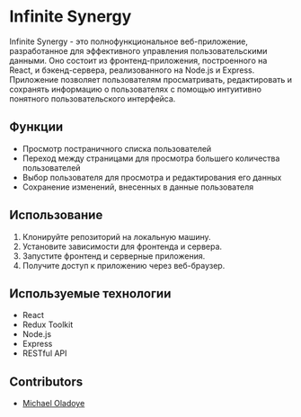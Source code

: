 # Infinite Synergy

Infinite Synergy - это полнофункциональное веб-приложение, разработанное для эффективного управления пользовательскими данными. Оно состоит из фронтенд-приложения, построенного на React, и бэкенд-сервера, реализованного на Node.js и Express. Приложение позволяет пользователям просматривать, редактировать и сохранять информацию о пользователях с помощью интуитивно понятного пользовательского интерфейса.

## Функции

- Просмотр постраничного списка пользователей
- Переход между страницами для просмотра большего количества пользователей
- Выбор пользователя для просмотра и редактирования его данных
- Сохранение изменений, внесенных в данные пользователя

## Использование

1. Клонируйте репозиторий на локальную машину.
2. Установите зависимости для фронтенда и сервера.
3. Запустите фронтенд и серверные приложения.
4. Получите доступ к приложению через веб-браузер.

## Используемые технологии

- React
- Redux Toolkit
- Node.js
- Express
- RESTful API

## Contributors

- [Michael Oladoye](https://github.com/jimike110)
